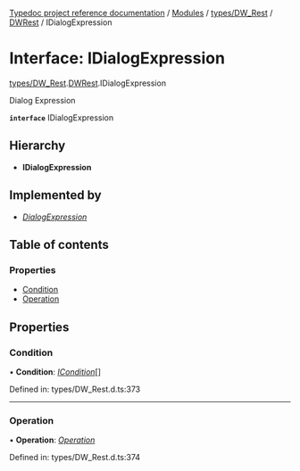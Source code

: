 [Typedoc project reference documentation](../README.md) / [Modules](../modules.md) / [types/DW_Rest](../modules/types_dw_rest.md) / [DWRest](../modules/types_dw_rest.dwrest.md) / IDialogExpression

# Interface: IDialogExpression

[types/DW_Rest](../modules/types_dw_rest.md).[DWRest](../modules/types_dw_rest.dwrest.md).IDialogExpression

Dialog Expression

**`interface`** IDialogExpression

## Hierarchy

* **IDialogExpression**

## Implemented by

* [*DialogExpression*](../classes/dialogexpression.dialogexpression-1.md)

## Table of contents

### Properties

- [Condition](types_dw_rest.dwrest.idialogexpression.md#condition)
- [Operation](types_dw_rest.dwrest.idialogexpression.md#operation)

## Properties

### Condition

• **Condition**: [*ICondition*](types_dw_rest.dwrest.icondition.md)[]

Defined in: types/DW_Rest.d.ts:373

___

### Operation

• **Operation**: [*Operation*](../enums/types_dw_rest.dwrest.operation.md)

Defined in: types/DW_Rest.d.ts:374
